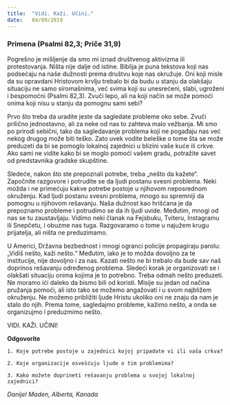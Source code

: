 ```yaml
---
title:  "Vidi. Kaži. Učini."
date:   04/09/2019
---
```


### Primena (Psalmi 82,3; Priče 31,9)

Pogrešno je mišljenje da smo mi iznad društvenog aktivizma ili protestovanja. Ništa nije dalje od istine. Biblija je puna tekstova koji nas podsećaju na naše dužnosti prema društvu koje nas okružuje. Oni koji misle da su opravdani Hristovom krvlju trebalo bi da budu u stanju da olakšaju situaciju ne samo siromašnima, već svima koji su unesrećeni, slabi, ugroženi i bespomoćni (Psalmi 82,3). Zvuči lepo, ali na koji način se može pomoći onima koji nisu u stanju da pomognu sami sebi?

Prvo što treba da uradite jeste da sagledate probleme oko sebe. Zvuči prilično jednostavno, ali za neke od nas to zahteva malo vežbanja. Mi smo po prirodi sebični, tako da sagledavanje problema koji ne pogađaju nas već nekog drugog može biti teško. Zato uvek vodite beleške o tome šta se može preduzeti da bi se pomoglo lokalnoj zajednici u blizini vaše kuće ili crkve. Ako sami ne vidite kako bi se moglo pomoći vašem gradu, potražite savet od predstavnika gradske skupštine.

Sledeće, nakon što ste prepoznali potrebe, treba „nešto da kažete“. Započnite razgovore i potrudite se da ljudi postanu svesni problema. Neki možda i ne primećuju kakve potrebe postoje u njihovom neposrednom okruženju. Kad ljudi postanu svesni problema, mnogo su spremniji da pomognu u njihovom rešavanju. Naša dužnost kao hrišćana je da prepoznamo probleme i potrudimo se da ih ljudi uvide. Međutim, mnogi od nas se tu zaustavljaju. Vidimo neki članak na Fejsbuku, Tviteru, Instagramu ili Snepčetu, i obuzme nas tuga. Razgovaramo o tome u najužem krugu prijatelja, ali ništa ne preduzimamo.  

U Americi, Državna bezbednost i mnogi ogranci policije propagiraju parolu: „Vidiš nešto, kaži nešto.“ Međutim, iako je to možda dovoljno za te institucije, nije dovoljno i za nas. Kazati nešto ne bi trebalo da bude sav naš doprinos rešavanju određenog problema. Sledeći korak je organizovati se i olakšati situaciju onima kojima je to potrebno. Treba odmah nešto preduzeti. Ne moramo ići daleko da bismo bili od koristi. Misije su jedan od načina pružanja pomoći, ali isto tako se možemo angažovati i u svom najbližem okruženju. Ne možemo približiti ljude Hristu ukoliko oni ne znaju da nam je stalo do njih. Prema tome, sagledajmo probleme, kažimo nešto, a onda se organizujmo i preduzmimo nešto.

VIDI. KAŽI. UČINI!

**Odgovorite**

`1.	Koje potrebe postoje u zajednici kojoj pripadate vi ili vaša crkva?`

`2.	Koje organizacije osvešćuju ljude o tim problemima?`

`3.	Kako možete doprineti rešavanju problema u svojoj lokalnoj zajednici?`

*Danijel Maden, Alberta, Kanada*
